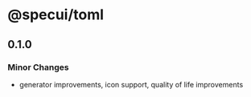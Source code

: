 # @specui/toml

## 0.1.0

### Minor Changes

- generator improvements, icon support, quality of life improvements
